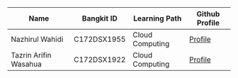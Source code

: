 | Name | Bangkit ID   |  Learning Path | Github Profile   |
| ------------ | ------------ | ------------ | ------------ |
|  Nazhirul Wahidi | C172DSX1955  | Cloud Computing  | [Profile](https://github.com/nzwhd) |
|  Tazrin Arifin Wasahua  |   C172DSX1922 | Cloud Computing  | [Profile](https://github.com/tazrinnnn) |

